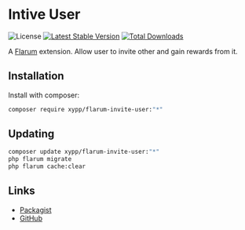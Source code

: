 # Intive User

![License](https://img.shields.io/badge/license-GPL-3.0-blue.svg) [![Latest Stable Version](https://img.shields.io/packagist/v/xypp/flarum-invite-user.svg)](https://packagist.org/packages/xypp/flarum-invite-user) [![Total Downloads](https://img.shields.io/packagist/dt/xypp/flarum-invite-user.svg)](https://packagist.org/packages/xypp/flarum-invite-user)

A [Flarum](http://flarum.org) extension. Allow user to invite other and gain rewards from it.

## Installation

Install with composer:

```sh
composer require xypp/flarum-invite-user:"*"
```

## Updating

```sh
composer update xypp/flarum-invite-user:"*"
php flarum migrate
php flarum cache:clear
```

## Links

- [Packagist](https://packagist.org/packages/xypp/flarum-invite-user)
- [GitHub](https://github.com/zxy19/flarum-invite-user)
